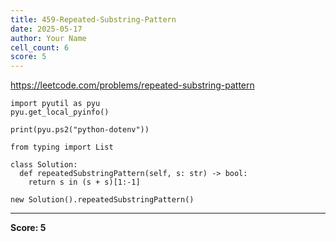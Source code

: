 ```yaml
---
title: 459-Repeated-Substring-Pattern
date: 2025-05-17
author: Your Name
cell_count: 6
score: 5
---
```


https://leetcode.com/problems/repeated-substring-pattern


```
import pyutil as pyu
pyu.get_local_pyinfo()
```


```
print(pyu.ps2("python-dotenv"))
```


```
from typing import List
```


```
class Solution:
  def repeatedSubstringPattern(self, s: str) -> bool:
    return s in (s + s)[1:-1]
```


```
new Solution().repeatedSubstringPattern()
```


---
**Score: 5**